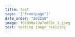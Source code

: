 ```yaml
---
title: test
tags: '["frontpage"]'
date_order: "202210"
image: f01990a79a7e839c_1.jpeg
text: testing image resizing
---
```

